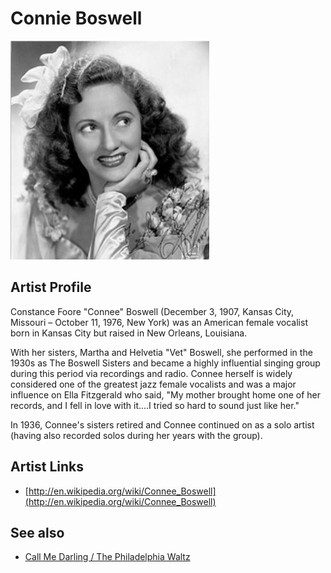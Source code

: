 # Connie Boswell

![](../../assets/artists/Connie_Boswell.png)

## Artist Profile

Constance Foore "Connee" Boswell (December 3, 1907, Kansas City, Missouri – October 11, 1976, New York) was an American female vocalist born in Kansas City but raised in New Orleans, Louisiana. 

With her sisters, Martha and Helvetia "Vet" Boswell, she performed in the 1930s as The Boswell Sisters and became a highly influential singing group during this period via recordings and radio. Connee herself is widely considered one of the greatest jazz female vocalists and was a major influence on Ella Fitzgerald who said, "My mother brought home one of her records, and I fell in love with it....I tried so hard to sound just like her."

In 1936, Connee's sisters retired and Connee continued on as a solo artist (having also recorded solos during her years with the group).

## Artist Links

- [http://en.wikipedia.org/wiki/Connee_Boswell](http://en.wikipedia.org/wiki/Connee_Boswell)


## See also

- [Call Me Darling / The Philadelphia Waltz](Call_Me_Darling_-_The_Philadelphia_Waltz.md)
